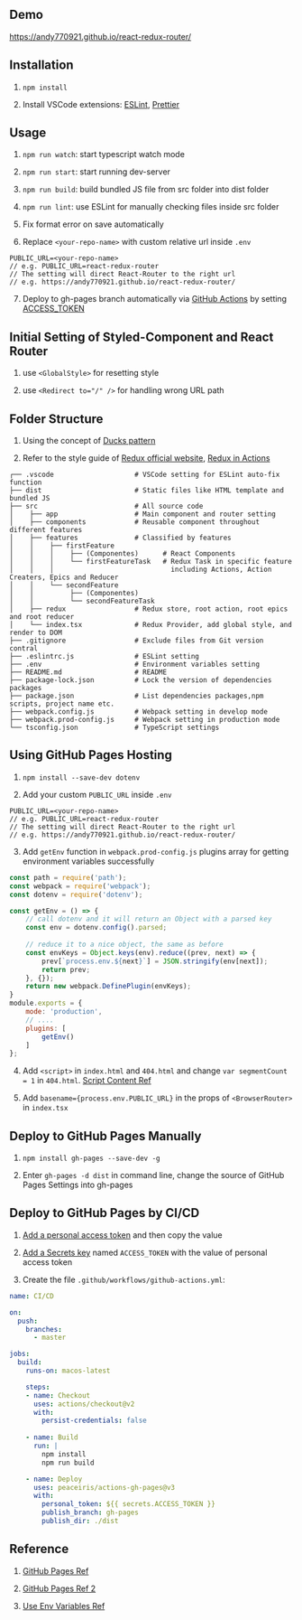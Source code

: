## Demo

https://andy770921.github.io/react-redux-router/

## Installation

1. `npm install`

2. Install VSCode extensions: [ESLint](https://marketplace.visualstudio.com/items?itemName=dbaeumer.vscode-eslint), [Prettier](https://marketplace.visualstudio.com/items?itemName=esbenp.prettier-vscode)

## Usage

1. `npm run watch`: start typescript watch mode

2. `npm run start`: start running dev-server

3. `npm run build`: build bundled JS file from src folder into dist folder

4. `npm run lint`: use ESLint for manually checking files inside src folder

5. Fix format error on save automatically

6. Replace `<your-repo-name>` with custom relative url inside `.env`  
```
PUBLIC_URL=<your-repo-name> 
// e.g. PUBLIC_URL=react-redux-router  
// The setting will direct React-Router to the right url
// e.g. https://andy770921.github.io/react-redux-router/
```

7. Deploy to gh-pages branch automatically via [GitHub Actions](https://github.com/marketplace/actions/github-pages-action) by setting [ACCESS_TOKEN](#github-actions)

## Initial Setting of Styled-Component and React Router

1. use `<GlobalStyle>` for resetting style

2. use `<Redirect to="/" />` for handling wrong URL path

## Folder Structure

1. Using the concept of [Ducks pattern](https://github.com/erikras/ducks-modular-redux)

2. Refer to the style guide of [Redux official website](https://redux.js.org/style-guide/style-guide/#structure-files-as-feature-folders-or-ducks), [Redux in Actions](https://livebook.manning.com/book/redux-in-action/chapter-11/51) 

``` 
┌── .vscode                    # VSCode setting for ESLint auto-fix function
├── dist                       # Static files like HTML template and bundled JS
├── src                        # All source code
│    ├── app                   # Main component and router setting 
│    ├── components            # Reusable component throughout different features  
│    ├── features              # Classified by features
│    │    ├── firstFeature
│    │    │    ├── (Componentes)      # React Components
│    │    │    └── firstFeatureTask   # Redux Task in specific feature 
│    │    │                             including Actions, Action Creaters, Epics and Reducer
│    │    └── secondFeature
│    │         ├── (Componentes)
│    │         └── secondFeatureTask
│    ├── redux                 # Redux store, root action, root epics and root reducer
│    └── index.tsx             # Redux Provider, add global style, and render to DOM
├── .gitignore                 # Exclude files from Git version contral
├── .eslintrc.js               # ESLint setting
├── .env                       # Environment variables setting 
├── README.md                  # README
├── package-lock.json          # Lock the version of dependencies packages
├── package.json               # List dependencies packages,npm scripts, project name etc.
├── webpack.config.js          # Webpack setting in develop mode
├── webpack.prod-config.js     # Webpack setting in production mode
└── tsconfig.json              # TypeScript settings
```
## Using GitHub Pages Hosting

1. `npm install --save-dev dotenv`

2. Add your custom `PUBLIC_URL` inside `.env`  
```
PUBLIC_URL=<your-repo-name> 
// e.g. PUBLIC_URL=react-redux-router  
// The setting will direct React-Router to the right url
// e.g. https://andy770921.github.io/react-redux-router/
```

3. Add `getEnv` function in `webpack.prod-config.js` plugins array for getting environment variables successfully
```js
const path = require('path');
const webpack = require('webpack');
const dotenv = require('dotenv');

const getEnv = () => {
    // call dotenv and it will return an Object with a parsed key 
    const env = dotenv.config().parsed;
    
    // reduce it to a nice object, the same as before
    const envKeys = Object.keys(env).reduce((prev, next) => {
        prev[`process.env.${next}`] = JSON.stringify(env[next]);
        return prev;
    }, {});
    return new webpack.DefinePlugin(envKeys);
}
module.exports = {
    mode: 'production',
    // ....
    plugins: [
        getEnv()
    ]
};
```
4. Add `<script>` in `index.html` and `404.html` and change `var segmentCount = 1` in `404.html`. [Script Content Ref](https://github.com/rafrex/spa-github-pages/blob/gh-pages/index.html#L58)

5. Add `basename={process.env.PUBLIC_URL}` in the props of `<BrowserRouter>` in `index.tsx`

## Deploy to GitHub Pages Manually

1. `npm install gh-pages --save-dev -g`

2. Enter `gh-pages -d dist` in command line, change the source of GitHub Pages Settings into gh-pages

## <a name="github-actions"></a>Deploy to GitHub Pages by CI/CD

1. [Add a personal access token](https://help.github.com/en/github/authenticating-to-github/creating-a-personal-access-token-for-the-command-line) and then copy the value 

2. [Add a Secrets key](https://stackoverflow.com/questions/53648652/how-to-use-environment-variable-in-github-page) named `ACCESS_TOKEN` with the value of personal access token

3. Create the file `.github/workflows/github-actions.yml`:
```yaml
name: CI/CD

on:
  push:
    branches:
      - master

jobs:
  build:
    runs-on: macos-latest

    steps:
    - name: Checkout
      uses: actions/checkout@v2
      with:
        persist-credentials: false
        
    - name: Build
      run: |
        npm install
        npm run build

    - name: Deploy
      uses: peaceiris/actions-gh-pages@v3
      with:
        personal_token: ${{ secrets.ACCESS_TOKEN }}
        publish_branch: gh-pages
        publish_dir: ./dist
```
## Reference

1. [GitHub Pages Ref](https://medium.com/@Dragonza/react-router-problem-with-gh-pages-c93a5e243819)

2. [GitHub Pages Ref 2](https://zhuanlan.zhihu.com/p/102642360)

3. [Use Env Variables Ref](https://medium.com/@trekinbami/using-environment-variables-in-react-6b0a99d83cf5)